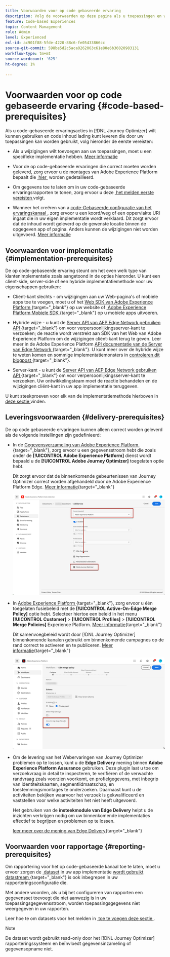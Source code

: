 ```yaml
---
title: Voorwaarden voor op code gebaseerde ervaring
description: Volg de voorwaarden op deze pagina als u toepassingen en webpagina's wilt bewerken met de functie die is gebaseerd op Journey Optimizer-code
feature: Code-based Experiences
topic: Content Management
role: Admin
level: Experienced
exl-id: ac901f88-5fde-4220-88c6-fe05433866cc
source-git-commit: 598be5d2c5aca0262063c61e80e6b36020983131
workflow-type: tm+mt
source-wordcount: '625'
ht-degree: 1%

---
```


# Voorwaarden voor op code gebaseerde ervaring {#code-based-prerequisites}

Als u code-gebaseerde ervaringsacties in [!DNL Journey Optimizer] wilt kunnen gebruiken en code inhoud lading kunt leveren die door uw toepassingen kan worden gebruikt, volg hieronder de eerste vereisten:

* Als u wijzigingen wilt toevoegen aan uw toepassingen, moet u een specifieke implementatie hebben. [Meer informatie](#implementation-prerequisites)

* Voor de op code-gebaseerde ervaringen die correct moeten worden geleverd, zorg ervoor u de montages van Adobe Experience Platform bepaalt die [&#x200B; hier &#x200B;](#delivery-prerequisites) worden gedetailleerd.

* Om gegevens toe te laten om in uw code-gebaseerde ervaringsrapporten te tonen, zorg ervoor u deze [&#x200B; het melden eerste vereisten &#x200B;](#reporting-prerequisites) volgt.

* Wanneer het creëren van a [&#x200B; code-Gebaseerde configuratie van het ervaringskanaal &#x200B;](code-based-configuration.md), zorg ervoor u een koord/weg of een oppervlakte URI ingaat die in uw eigen implementatie wordt verklaard. Dit zorgt ervoor dat de inhoud wordt geleverd op de gewenste locatie binnen de opgegeven app of pagina. Anders kunnen de wijzigingen niet worden uitgevoerd. [Meer informatie](code-based-surface.md)

## Voorwaarden voor implementatie {#implementation-prerequisites}

De op code-gebaseerde ervaring steunt om het even welk type van klantenimplementatie zoals aangetoond in de opties hieronder. U kunt een client-side, server-side of een hybride implementatiemethode voor uw eigenschappen gebruiken:

* Cliënt-kant slechts - om wijzigingen aan uw Web-pagina&#39;s of mobiele apps toe te voegen, moet u of het [&#x200B; Web SDK van Adobe Experience Platform &#x200B;](https://experienceleague.adobe.com/docs/platform-learn/implement-web-sdk/overview.html?lang=nl-NL){target="_blank"} op uw website of [&#x200B; Adobe Experience Platform Mobiele SDK &#x200B;](https://developer.adobe.com/client-sdks/documentation/){target="_blank"} op u mobiele apps uitvoeren.

* Hybride wijze - u kunt de [&#x200B; Server API van AEP Edge Network gebruiken API &#x200B;](https://experienceleague.adobe.com/docs/experience-platform/edge-network-server-api/data-collection/interactive-data-collection.html?lang=nl-NL){target="_blank"} om voor verpersoonlijkingsserver-kant te verzoeken; de reactie wordt verstrekt aan SDK van het Web van Adobe Experience Platform om de wijzigingen cliënt-kant terug te geven. Leer meer in de Adobe Experience Platform [&#x200B; API documentatie van de Server van Edge Network &#x200B;](https://experienceleague.adobe.com/docs/experience-platform/edge-network-server-api/overview.html?lang=nl-NL){target="_blank"}. U kunt meer over de hybride wijze te weten komen en sommige implementatiemonsters in [&#x200B; controleren dit blogpost &#x200B;](https://blog.developer.adobe.com/hybrid-personalization-in-the-adobe-experience-platform-web-sdk-6a1bb674bf41){target="_blank"}.

* Server-kant - u kunt de [&#x200B; Server API van AEP Edge Network gebruiken API &#x200B;](https://experienceleague.adobe.com/docs/experience-platform/edge-network-server-api/data-collection/interactive-data-collection.html?lang=nl-NL){target="_blank"} om voor verpersoonlijkingsserver-kant te verzoeken. Uw ontwikkelingsteam moet de reactie behandelen en de wijzigingen cliënt-kant in uw app implementatie teruggeven.

U kunt steekproeven voor elk van de implementatiemethode hierboven in [&#x200B; deze sectie &#x200B;](code-based-implementation-samples.md) vinden.

## Leveringsvoorwaarden {#delivery-prerequisites}

De op code gebaseerde ervaringen kunnen alleen correct worden geleverd als de volgende instellingen zijn gedefinieerd:

* In de [&#x200B; Gegevensverzameling van Adobe Experience Platform &#x200B;](https://experienceleague.adobe.com/docs/experience-platform/edge/datastreams/overview.html?lang=nl-NL){target="_blank"}, zorg ervoor u een gegevensstroom hebt die zoals onder de **[!UICONTROL Adobe Experience Platform]** dienst wordt bepaald u de **[!UICONTROL Adobe Journey Optimizer]** toegelaten optie hebt.

  Dit zorgt ervoor dat de binnenkomende gebeurtenissen van Journey Optimizer correct worden afgehandeld door de Adobe Experience Platform Edge. [Meer informatie](https://experienceleague.adobe.com/docs/experience-platform/edge/datastreams/configure.html?lang=nl-NL){target="_blank"}

  ![](../web/assets/web-aep-datastream-ajo.png)

* In [&#x200B; Adobe Experience Platform &#x200B;](https://experienceleague.adobe.com/docs/experience-platform/profile/home.html?lang=nl){target="_blank"}, zorg ervoor u één toegelaten fusiebeleid met de **[!UICONTROL Active-On-Edge Merge Policy]** optie hebt. Selecteer hiertoe een beleid in het menu **[!UICONTROL Customer]** > **[!UICONTROL Profiles]** > **[!UICONTROL Merge Policies]** Experience Platform. [Meer informatie](https://experienceleague.adobe.com/docs/experience-platform/profile/merge-policies/ui-guide.html?lang=nl-NL#configure){target="_blank"}

  Dit samenvoegbeleid wordt door [!DNL Journey Optimizer] binnenkomende kanalen gebruikt om binnenkomende campagnes op de rand correct te activeren en te publiceren. [Meer informatie](https://experienceleague.adobe.com/docs/experience-platform/profile/merge-policies/ui-guide.html?lang=nl-NL){target="_blank"}

  ![](../web/assets/web-aep-merge-policy.png)

* Om de levering van het Webervaringen van Journey Optimizer problemen op te lossen, kunt u de **Edge Delivery** mening binnen **Adobe Experience Platform Assurance** gebruiken. Deze plugin laat u toe om verzoekvraag in detail te inspecteren, te verifiëren of de verwachte randvraag zoals voorzien voorkomt, en profielgegevens, met inbegrip van identiteitskaarten, segmentlidmaatschap, en toestemmingsmontages te onderzoeken. Daarnaast kunt u de activiteiten bekijken waarvoor het verzoek is gekwalificeerd en vaststellen voor welke activiteiten het niet heeft uitgevoerd.

  Het gebruiken van de **insteekmodule van Edge Delivery** helpt u de inzichten verkrijgen nodig om uw binnenkomende implementaties effectief te begrijpen en problemen op te lossen.

  [&#x200B; leer meer over de mening van Edge Delivery &#x200B;](https://experienceleague.adobe.com/nl/docs/experience-platform/assurance/view/edge-delivery){target="_blank"}

## Voorwaarden voor rapportage {#reporting-prerequisites}

Om rapportering voor het op code-gebaseerde kanaal toe te laten, moet u ervoor zorgen de [&#x200B; dataset &#x200B;](../data/get-started-datasets.md) in uw app implementatie [&#x200B; wordt gebruikt datastream &#x200B;](https://experienceleague.adobe.com/docs/experience-platform/datastreams/overview.html?lang=nl-NL){target="_blank"} is ook inbegrepen in uw rapporteringsconfiguratie die.

Met andere woorden, als u bij het configureren van rapporten een gegevensset toevoegt die niet aanwezig is in uw toepassingsgegevensstroom, worden toepassingsgegevens niet weergegeven in uw rapporten.

Leer hoe te om datasets voor het melden in [&#x200B; toe te voegen deze sectie &#x200B;](../reports/reporting-configuration.md#add-datasets).

>[!NOTE]
>
>De dataset wordt gebruikt read-only door het [!DNL Journey Optimizer] rapporteringssysteem en beïnvloedt gegevensinzameling of gegevensopname niet.
